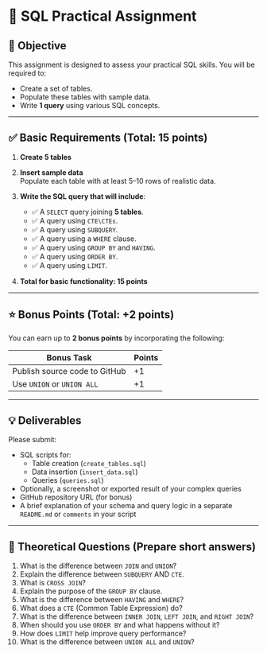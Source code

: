 # 📘 SQL Practical Assignment

## 🎯 Objective

This assignment is designed to assess your practical SQL skills. You will be required to:

- Create a set of tables.
- Populate these tables with sample data.
- Write **1 query** using various SQL concepts.

---

## ✅ Basic Requirements (Total: 15 points)

1. **Create 5 tables**  

2. **Insert sample data**  
   Populate each table with at least 5–10 rows of realistic data.

3. **Write the SQL query that will include**:

   - ✅ A `SELECT` query joining **5 tables**.
   - ✅ A query using `CTE\CTEs`.
   - ✅ A query using `SUBQUERY`.
   - ✅ A query using a `WHERE` clause.
   - ✅ A query using `GROUP BY` and `HAVING`.
   - ✅ A query using `ORDER BY`.
   - ✅ A query using `LIMIT`.

4. **Total for basic functionality: 15 points**

---

## ⭐ Bonus Points (Total: +2 points)

You can earn up to **2 bonus points** by incorporating the following:

| Bonus Task                          | Points |
|-------------------------------------|--------|
| Publish source code to GitHub       | +1     |
| Use `UNION` or `UNION ALL`          | +1     |

---

## 💡 Deliverables

Please submit:

- SQL scripts for:
  - Table creation (`create_tables.sql`)
  - Data insertion (`insert_data.sql`)
  - Queries (`queries.sql`)
- Optionally, a screenshot or exported result of your complex queries
- GitHub repository URL (for bonus)
- A brief explanation of your schema and query logic in a separate `README.md` or `comments` in your script

---

## 🧠 Theoretical Questions (Prepare short answers)

1. What is the difference between `JOIN` and `UNION`?
2. Explain the difference between `SUBQUERY` AND `CTE`.
3. What is `CROSS JOIN`?
4. Explain the purpose of the `GROUP BY` clause.
5. What is the difference between `HAVING` and `WHERE`?
6. What does a `CTE` (Common Table Expression) do?
7. What is the difference between `INNER JOIN`, `LEFT JOIN`, and `RIGHT JOIN`?
8. When should you use `ORDER BY` and what happens without it?
9. How does `LIMIT` help improve query performance?
10. What is the difference between `UNION ALL` and `UNION`?


